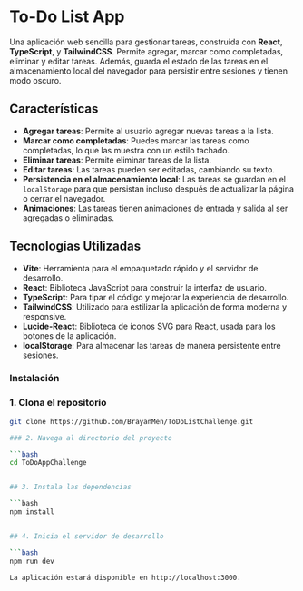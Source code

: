 # To-Do List App

Una aplicación web sencilla para gestionar tareas, construida con **React**, **TypeScript**, y **TailwindCSS**. Permite agregar, marcar como completadas, eliminar y editar tareas. Además, guarda el estado de las tareas en el almacenamiento local del navegador para persistir entre sesiones y tienen modo oscuro.

## Características

- **Agregar tareas**: Permite al usuario agregar nuevas tareas a la lista.
- **Marcar como completadas**: Puedes marcar las tareas como completadas, lo que las muestra con un estilo tachado.
- **Eliminar tareas**: Permite eliminar tareas de la lista.
- **Editar tareas**: Las tareas pueden ser editadas, cambiando su texto.
- **Persistencia en el almacenamiento local**: Las tareas se guardan en el `localStorage` para que persistan incluso después de actualizar la página o cerrar el navegador.
- **Animaciones**: Las tareas tienen animaciones de entrada y salida al ser agregadas o eliminadas.

## Tecnologías Utilizadas

- **Vite**: Herramienta para el empaquetado rápido y el servidor de desarrollo.
- **React**: Biblioteca JavaScript para construir la interfaz de usuario.
- **TypeScript**: Para tipar el código y mejorar la experiencia de desarrollo.
- **TailwindCSS**: Utilizado para estilizar la aplicación de forma moderna y responsive.
- **Lucide-React**: Biblioteca de íconos SVG para React, usada para los botones de la aplicación.
- **localStorage**: Para almacenar las tareas de manera persistente entre sesiones.


### Instalación

### 1. Clona el repositorio

```bash
git clone https://github.com/BrayanMen/ToDoListChallenge.git

### 2. Navega al directorio del proyecto

```bash
cd ToDoAppChallenge


## 3. Instala las dependencias

```bash
npm install


## 4. Inicia el servidor de desarrollo

```bash
npm run dev

La aplicación estará disponible en http://localhost:3000.
